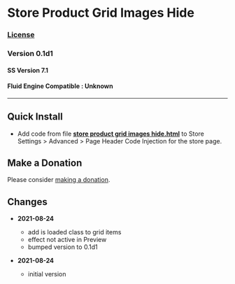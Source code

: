 # Store Product Grid Images Hide

### [License][99]

### Version 0.1d1

#### SS Version 7.1

#### Fluid Engine Compatible : Unknown

---

## Quick Install

* Add code from file
  **[store product grid images hide.html](store%20product%20grid%20images%20hide.html#L1)**
  to Store Settings > Advanced > Page Header Code Injection for the store page.
  
## Make a Donation

Please consider [making a donation](https://github.com/tomsWebConsulting/twcsl#make-a-donation).

## Changes

* **2021-08-24**

  * add is loaded class to grid items
  * effect not active in Preview
  * bumped version to 0.1d1
  
* **2021-08-24**

  * initial version

[99]: https://github.com/tomsWebConsulting/twcsl/blob/main/LICENSE.txt#L1
